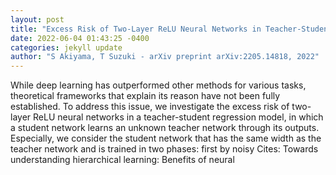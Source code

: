 ```yaml
--- 
layout: post 
title: "Excess Risk of Two-Layer ReLU Neural Networks in Teacher-Student Settings and its Superiority to Kernel Methods" 
date: 2022-06-04 01:43:25 -0400 
categories: jekyll update 
author: "S Akiyama, T Suzuki - arXiv preprint arXiv:2205.14818, 2022" 
--- 
```

While deep learning has outperformed other methods for various tasks, theoretical frameworks that explain its reason have not been fully established. To address this issue, we investigate the excess risk of two-layer ReLU neural networks in a teacher-student regression model, in which a student network learns an unknown teacher network through its outputs. Especially, we consider the student network that has the same width as the teacher network and is trained in two phases: first by noisy Cites: Towards understanding hierarchical learning: Benefits of neural
